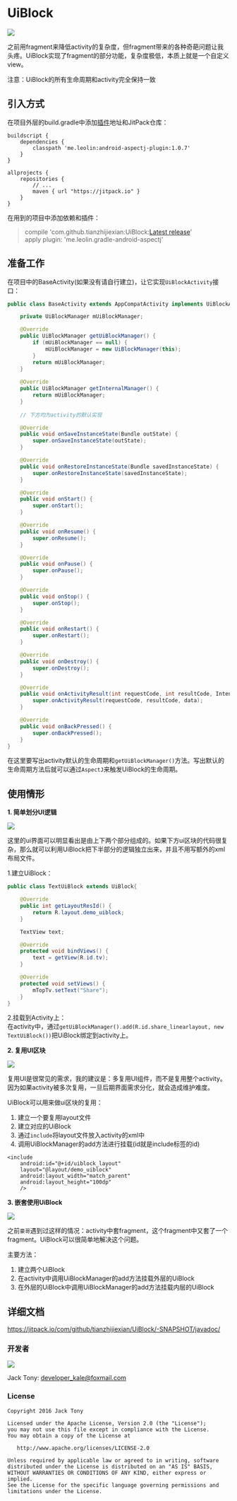 # UiBlock  
[![](https://jitpack.io/v/tianzhijiexian/UIBlock.svg)](https://jitpack.io/#tianzhijiexian/UIBlock)

之前用fragment来降低activity的复杂度，但fragment带来的各种奇葩问题让我头疼。UiBlock实现了fragment的部分功能，复杂度极低，本质上就是一个自定义view。  

注意：UiBlock的所有生命周期和activity完全保持一致  

## 引入方式  
在项目外层的build.gradle中添加[插件](https://github.com/leolin310148/GradleAndroidAspectJPlugin)地址和JitPack仓库：
```  
buildscript {
    dependencies {
        classpath 'me.leolin:android-aspectj-plugin:1.0.7'
    }
}

allprojects {
	repositories {
		// ...
		maven { url "https://jitpack.io" }
	}
}
```    
在用到的项目中添加依赖和插件：  
> compile 'com.github.tianzhijiexian:UiBlock:[Latest release](https://github.com/tianzhijiexian/UIBlock/releases)'  
apply plugin: 'me.leolin.gradle-android-aspectj'

## 准备工作  
在项目中的BaseActivity(如果没有请自行建立)，让它实现`UiBlockActivity`接口：  

```JAVA
public class BaseActivity extends AppCompatActivity implements UiBlockActivity {

    private UiBlockManager mUiBlockManager;

    @Override
    public UiBlockManager getUiBlockManager() {
        if (mUiBlockManager == null) {
            mUiBlockManager = new UiBlockManager(this);
        }
        return mUiBlockManager;
    }
    
    @Override
    public UiBlockManager getInternalManager() {
        return mUiBlockManager;
    }
    
	// 下方均为activity的默认实现

    @Override
    public void onSaveInstanceState(Bundle outState) {
        super.onSaveInstanceState(outState);
    }

    @Override
    public void onRestoreInstanceState(Bundle savedInstanceState) {
        super.onRestoreInstanceState(savedInstanceState);
    }

    @Override
    public void onStart() {
        super.onStart();
    }

    @Override
    public void onResume() {
        super.onResume();
    }

    @Override
    public void onPause() {
        super.onPause();
    }

    @Override
    public void onStop() {
        super.onStop();
    }

    @Override
    public void onRestart() {
        super.onRestart();
    }

    @Override
    public void onDestroy() {
        super.onDestroy();
    }

    @Override
    public void onActivityResult(int requestCode, int resultCode, Intent data) {
        super.onActivityResult(requestCode, resultCode, data);
    }

    @Override
    public void onBackPressed() {
        super.onBackPressed();
    }
}
```     
在这里要写出activity默认的生命周期和`getUiBlockManager()`方法。写出默认的生命周期方法后就可以通过`AspectJ`来触发UiBlock的生命周期。

## 使用情形  
**1. 简单划分UI逻辑**  

![](./images/demo01.png)  

这里的ui界面可以明显看出是由上下两个部分组成的。如果下方ui区块的代码很复杂，那么就可以利用UiBlock把下半部分的逻辑独立出来，并且不用写额外的xml布局文件。

1.建立UiBlock：
```JAVA
public class TextUiBlock extends UiBlock{

    @Override
    public int getLayoutResId() {
        return R.layout.demo_uiblock;
    }

    TextView text;

    @Override
    protected void bindViews() {
        text = getView(R.id.tv);
    }

    @Override
    protected void setViews() {
        mTopTv.setText("Share");
    }
}
```   
2.挂载到Activity上：  
在activity中，通过`getUiBlockManager().add(R.id.share_linearlayout, new TextUiBlock())`把UiBlock绑定到activity上。  

**2. 复用UI区块**  

![](./images/demo02.png)

复用UI是很常见的需求，我的建议是：多复用UI组件，而不是复用整个activity。因为如果activity被多次复用，一旦后期界面需求分化，就会造成维护难度。  

UiBlock可以用来做ui区块的复用：  
1. 建立一个要复用layout文件   
2. 建立对应的UiBlock  
3. 通过`include`将layout文件放入activity的xml中  
4. 调用UiBlockManager的add方法进行挂载(id就是include标签的id)  

```
<include
    android:id="@+id/uiblock_layout"
    layout="@layout/demo_uiblock"
    android:layout_width="match_parent"
    android:layout_height="100dp"
    />
```

**3. 嵌套使用UiBlock**  

![](./images/demo03.jpg)

之前`豪哥`遇到过这样的情况：activity中套fragment，这个fragment中又套了一个fragment。UiBlock可以很简单地解决这个问题。  

主要方法：  
1. 建立两个UiBlock  
2. 在activity中调用UiBlockManager的add方法挂载外层的UiBlock  
3. 在外层的UiBlock中调用UiBlockManager的add方法挂载内层的UiBlock  

## 详细文档
https://jitpack.io/com/github/tianzhijiexian/UiBlock/-SNAPSHOT/javadoc/

### 开发者
![](https://avatars3.githubusercontent.com/u/9552155?v=3&s=460)

Jack Tony: <developer_kale@foxmail.com>  

### License

    Copyright 2016 Jack Tony

    Licensed under the Apache License, Version 2.0 (the "License");
    you may not use this file except in compliance with the License.
    You may obtain a copy of the License at

       http://www.apache.org/licenses/LICENSE-2.0

    Unless required by applicable law or agreed to in writing, software
    distributed under the License is distributed on an "AS IS" BASIS,
    WITHOUT WARRANTIES OR CONDITIONS OF ANY KIND, either express or implied.
    See the License for the specific language governing permissions and
    limitations under the License.
